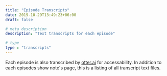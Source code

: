 ```yaml
---
title: "Episode Transcripts"
date: 2019-10-29T13:49:23+06:00
draft: false

# meta description
description: "Text transcripts for each episode"

# type
type : "transcripts"
---
```


Each episode is also transcribed by [otter.ai](https://otter.ai) for accessability. In addition to each episodes show note's page, this is a listing of all transcript text files.

